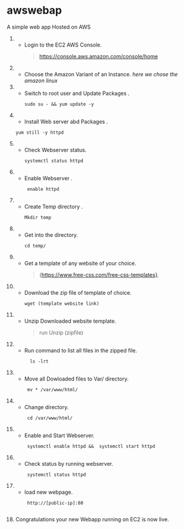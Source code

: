 # awswebap
A simple web app Hosted on AWS
1. - Login to the EC2 AWS Console.
     > https://console.aws.amazon.com/console/home
     
2. - Choose the Amazon Variant of an Instance.
     *here we chose the amazon linux*
3. - Switch to root user and Update Packages .
     ```linux
     sudo su - && yum update -y
     
4.  - Install Web server abd Packages .
     ``` linux 
     yum still -y httpd
5. - Check Webserver status.
      ``` linux 
      systemctl status httpd
6. - Enable Webserver .
      ``` linux 
       enable httpd
7. - Create Temp directory .
     ``` linux
     Mkdir temp
8. - Get into the directory.
      ``` linux
      cd temp/
9. - Get a template of any website of your choice.
     > {https://www.free-css.com/free-css-templates}.
    
10. - Download the zip file of template of choice.
      ``` linux
      wget (template website link)
      
11.  -  Unzip Downloaded website template.
        > run Unzip (zipfile)
        
12.  -  Run command to list all files in the zipped file.
         ``` linux
           ls -lrt 

13.  -  Move all Dowloaded files to Var/ directory.
        ``` linux
         mv * /var/www/html/
        
14. -  Change directory.
        ``` linux
         cd /var/www/html/
        
15. -  Enable and Start Webserver.
         ``` linux
          systemctl enable httpd &&  systemctl start httpd
      
16. -  Check status by running webserver.
         ``` linux
          systemctl status httpd
         
17. -  load new webpage.
        ``` linux
         http://[public-ip]:80
      
18. Congratulations your new Webapp running on EC2 is now live. 
